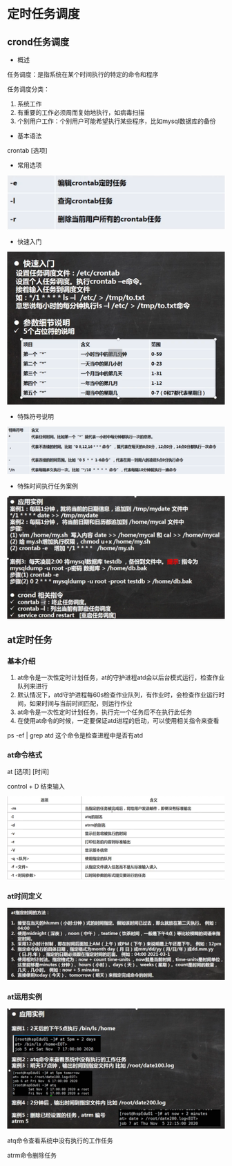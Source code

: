 # 定时任务调度

## crond任务调度

* 概述

任务调度：是指系统在某个时间执行的特定的命令和程序

任务调度分类：

1. 系统工作
2. 有重要的工作必须周而复始地执行，如病毒扫描
3. 个别用户工作：个别用户可能希望执行某些程序，比如mysql数据库的备份

* 基本语法

crontab [选项]

* 常用选项

![1646654594569](img/1646654594569.png)

* 快速入门

![1646654944918](img/1646654944918.png)

* 特殊符号说明

![1646655153901](img/1646655153901.png)

* 特殊时间执行任务案例

![1646655878303](img/1646655878303.png)

## at定时任务

### 基本介绍

1. at命令是一次性定时计划任务，at的守护进程atd会以后台模式运行，检查作业队列来进行
2. 默认情况下，atd守护进程每60s检查作业队列，有作业时，会检查作业运行时间，如果时间与当前时间匹配，则运行作业
3. at命令是一次性定时计划任务，执行完一个任务后不在执行此任务
4. 在使用at命令的时候，一定要保证atd进程的启动，可以使用相关指令来查看

ps -ef | grep atd 这个命令是检查进程中是否有atd

### at命令格式

at [选项] [时间]

control + D 结束输入

![1646720601310](img/1646720601310.png)

### at时间定义

![1646720643903](img/1646720643903.png)

### at运用实例

![1646721069981](img/1646721069981.png)

atq命令查看系统中没有执行的工作任务

atrm命令删除任务

